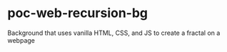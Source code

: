 # poc-web-recursion-bg
Background that uses vanilla HTML, CSS, and JS to create a fractal on a webpage

